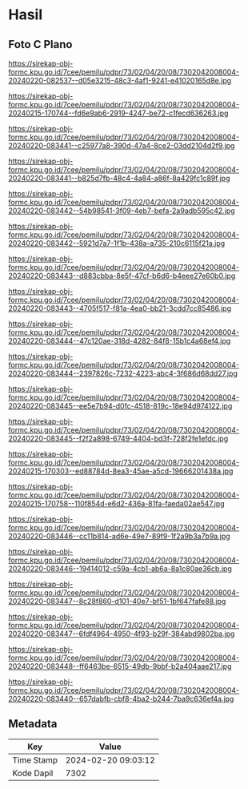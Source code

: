 # Hasil

## Foto C Plano

https://sirekap-obj-formc.kpu.go.id/7cee/pemilu/pdpr/73/02/04/20/08/7302042008004-20240220-082537--d05e3215-48c3-4af1-9241-e41020165d8e.jpg

https://sirekap-obj-formc.kpu.go.id/7cee/pemilu/pdpr/73/02/04/20/08/7302042008004-20240215-170744--fd6e9ab6-2919-4247-be72-c1fecd636263.jpg

https://sirekap-obj-formc.kpu.go.id/7cee/pemilu/pdpr/73/02/04/20/08/7302042008004-20240220-083441--c25977a8-390d-47a4-8ce2-03dd2104d2f9.jpg

https://sirekap-obj-formc.kpu.go.id/7cee/pemilu/pdpr/73/02/04/20/08/7302042008004-20240220-083441--b825d7fb-48c4-4a84-a86f-8a429fc1c89f.jpg

https://sirekap-obj-formc.kpu.go.id/7cee/pemilu/pdpr/73/02/04/20/08/7302042008004-20240220-083442--54b98541-3f09-4eb7-befa-2a9adb595c42.jpg

https://sirekap-obj-formc.kpu.go.id/7cee/pemilu/pdpr/73/02/04/20/08/7302042008004-20240220-083442--5921d7a7-1f1b-438a-a735-210c6115f21a.jpg

https://sirekap-obj-formc.kpu.go.id/7cee/pemilu/pdpr/73/02/04/20/08/7302042008004-20240220-083443--d883cbba-8e5f-47cf-b6d6-b4eee27e60b0.jpg

https://sirekap-obj-formc.kpu.go.id/7cee/pemilu/pdpr/73/02/04/20/08/7302042008004-20240220-083443--4705f517-f81a-4ea0-bb21-3cdd7cc85486.jpg

https://sirekap-obj-formc.kpu.go.id/7cee/pemilu/pdpr/73/02/04/20/08/7302042008004-20240220-083444--47c120ae-318d-4282-84f8-15b1c4a68ef4.jpg

https://sirekap-obj-formc.kpu.go.id/7cee/pemilu/pdpr/73/02/04/20/08/7302042008004-20240220-083444--2397826c-7232-4223-abc4-3f686d68dd27.jpg

https://sirekap-obj-formc.kpu.go.id/7cee/pemilu/pdpr/73/02/04/20/08/7302042008004-20240220-083445--ee5e7b94-d0fc-4518-819c-18e94d974122.jpg

https://sirekap-obj-formc.kpu.go.id/7cee/pemilu/pdpr/73/02/04/20/08/7302042008004-20240220-083445--f2f2a898-6749-4404-bd3f-728f2fe1efdc.jpg

https://sirekap-obj-formc.kpu.go.id/7cee/pemilu/pdpr/73/02/04/20/08/7302042008004-20240215-170303--ed88784d-8ea3-45ae-a5cd-19666201438a.jpg

https://sirekap-obj-formc.kpu.go.id/7cee/pemilu/pdpr/73/02/04/20/08/7302042008004-20240215-170758--110f854d-e6d2-436a-81fa-faeda02ae547.jpg

https://sirekap-obj-formc.kpu.go.id/7cee/pemilu/pdpr/73/02/04/20/08/7302042008004-20240220-083446--cc11b814-ad6e-49e7-89f9-1f2a9b3a7b9a.jpg

https://sirekap-obj-formc.kpu.go.id/7cee/pemilu/pdpr/73/02/04/20/08/7302042008004-20240220-083446--19414012-c59a-4cb1-ab6a-8a1c80ae36cb.jpg

https://sirekap-obj-formc.kpu.go.id/7cee/pemilu/pdpr/73/02/04/20/08/7302042008004-20240220-083447--8c28f860-d101-40e7-bf51-1bf647fafe88.jpg

https://sirekap-obj-formc.kpu.go.id/7cee/pemilu/pdpr/73/02/04/20/08/7302042008004-20240220-083447--6fdf4964-4950-4f93-b29f-384abd9802ba.jpg

https://sirekap-obj-formc.kpu.go.id/7cee/pemilu/pdpr/73/02/04/20/08/7302042008004-20240220-083448--ff6463be-6515-49db-9bbf-b2a404aae217.jpg

https://sirekap-obj-formc.kpu.go.id/7cee/pemilu/pdpr/73/02/04/20/08/7302042008004-20240220-083440--657dabfb-cbf8-4ba2-b244-7ba9c636ef4a.jpg


## Metadata

| Key        | Value               |
| ---------- | ------------------- |
| Time Stamp | 2024-02-20 09:03:12 |
| Kode Dapil | 7302                |



